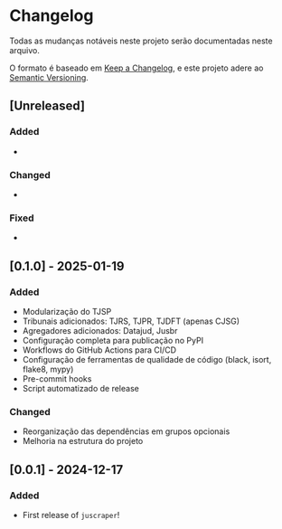 # Changelog

Todas as mudanças notáveis neste projeto serão documentadas neste arquivo.

O formato é baseado em [Keep a Changelog](https://keepachangelog.com/en/1.0.0/),
e este projeto adere ao [Semantic Versioning](https://semver.org/spec/v2.0.0.html).

## [Unreleased]

### Added

-

### Changed

-

### Fixed

-

## [0.1.0] - 2025-01-19

### Added

- Modularização do TJSP
- Tribunais adicionados: TJRS, TJPR, TJDFT (apenas CJSG)
- Agregadores adicionados: Datajud, Jusbr
- Configuração completa para publicação no PyPI
- Workflows do GitHub Actions para CI/CD
- Configuração de ferramentas de qualidade de código (black, isort, flake8, mypy)
- Pre-commit hooks
- Script automatizado de release

### Changed

- Reorganização das dependências em grupos opcionais
- Melhoria na estrutura do projeto

## [0.0.1] - 2024-12-17

### Added

- First release of `juscraper`!